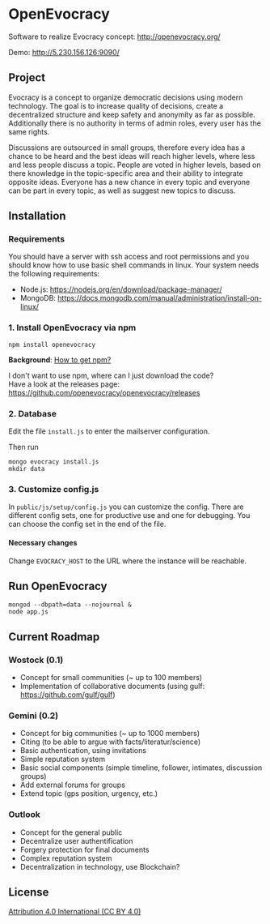 # OpenEvocracy

Software to realize Evocracy concept: http://openevocracy.org/

Demo: http://5.230.156.126:9090/

## Project

Evocracy is a concept to organize democratic decisions using modern technology. The goal is to increase quality of decisions, create a decentralized structure and keep safety and anonymity as far as possible. Additionally there is no authority in terms of admin roles, every user has the same rights.

Discussions are outsourced in small groups, therefore every idea has a chance to be heard and the best ideas will reach higher levels, where less and less people discuss a topic. People are voted in higher levels, based on there knowledge in the topic-specific area and their ability to integrate opposite ideas. Everyone has a new chance in every topic and everyone can be part in every topic, as well as suggest new topics to discuss.

## Installation

### Requirements

You should have a server with ssh access and root permissions and you should know how to use basic shell commands in linux. Your system needs the following requirements:

  * Node.js: https://nodejs.org/en/download/package-manager/
  * MongoDB: https://docs.mongodb.com/manual/administration/install-on-linux/

### 1. Install OpenEvocracy via npm

```shell
npm install openevocracy
```

**Background**: [How to get npm?](https://docs.npmjs.com/getting-started/installing-node)

I don't want to use npm, where can I just download the code?  
Have a look at the releases page: https://github.com/openevocracy/openevocracy/releases

### 2. Database

Edit the file `install.js` to enter the mailserver configuration.

Then run

```shell
mongo evocracy install.js
mkdir data
```

### 3. Customize config.js

In `public/js/setup/config.js` you can customize the config. There are different config sets, one for productive use and one for debugging. You can choose the config set in the end of the file.

#### Necessary changes

Change `EVOCRACY_HOST` to the URL where the instance will be reachable.

## Run OpenEvocracy

```shell
mongod --dbpath=data --nojournal &
node app.js
```

## Current Roadmap

### Wostock (0.1)

  * Concept for small communities (~ up to 100 members)
  * Implementation of collaborative documents (using gulf: https://github.com/gulf/gulf)

### Gemini (0.2)

  * Concept for big communities (~ up to 1000 members)
  * Citing (to be able to argue with facts/literatur/science)
  * Basic authentication, using invitations
  * Simple reputation system
  * Basic social components (simple timeline, follower, intimates, discussion groups)
  * Add external forums for groups
  * Extend topic (gps position, urgency, etc.)

### Outlook

  * Concept for the general public
  * Decentralize user authentification
  * Forgery protection for final documents
  * Complex reputation system
  * Decentralization in technology, use Blockchain?

## License

[Attribution 4.0 International (CC BY 4.0)](https://creativecommons.org/licenses/by/4.0/)
